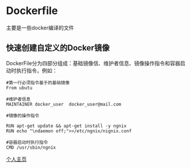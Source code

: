 # Dockerfile

主要是一些docker编译的文件

## 快速创建自定义的Docker镜像

DockerFile分为四部分组成：基础镜像信、维护者信息、镜像操作指令和容器启动时执行指令，例如：

``` text
#第一行必须指令基于的基础镜像
From ubutu

#维护者信息
MAINTAINER docker_user  docker_user@mail.com

#镜像的操作指令

RUN apt-get update && apt-get install -y ngnix 
RUN echo "\ndaemon off;">>/etc/ngnix/nignix.conf

#容器启动时执行指令
CMD /usr/sbin/ngnix
```

[个人主页](http://fingersnow.cn)
